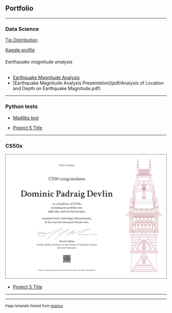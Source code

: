 ## Portfolio

---

### Data Science 

[Tip Distribution](notebooks/pandas_first.html)

[Kaggle profile](https://www.kaggle.com/dominicdevlin)

###### Earthquake magnitude analysis

- [Earthquake Magnitude Analysis](notebooks/earthquake.html)
- [Earthquake Magnitude Analysis Presentation](pdf/Analysis of Location and Depth on Earthquake Magnitude.pdf)


---

### Python tests

- [Madlibs test](/madlibs.md)

- [Project 5 Title](http://example.com/)


---

### CS50x

<img src="images/CS50x.png"/>

- [Project 5 Title](http://example.com/)

---




---
<p style="font-size:11px">Page template forked from <a href="https://github.com/evanca/quick-portfolio">evanca</a></p>
<!-- Remove above link if you don't want to attibute -->

